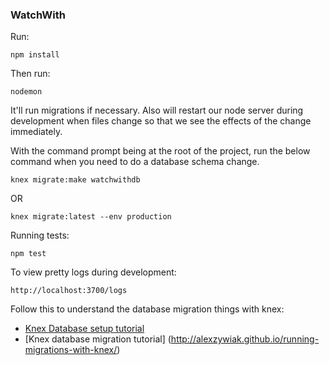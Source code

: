 ### WatchWith


Run:
```terminal
npm install
```

Then run:
```terminal
nodemon
```
It'll run migrations if necessary. Also will restart our node server during development when files change
so that we see the effects of the change immediately.


With the command prompt being at the root of the project, run the below command when you need to do a database schema change.
```
knex migrate:make watchwithdb
```
OR
```
knex migrate:latest --env production
```

Running tests:
```terminal
npm test
```

To view pretty logs during development:
```terminal
http://localhost:3700/logs
```

Follow this to understand the database migration things with knex:
- [Knex Database setup tutorial](http://www.dancorman.com/knex-your-sql-best-friend/)
- [Knex database migration tutorial] (http://alexzywiak.github.io/running-migrations-with-knex/)

